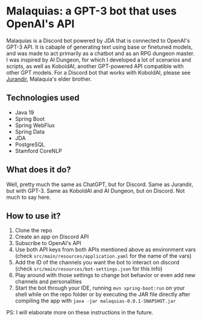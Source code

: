 # Malaquias: a GPT-3 bot that uses OpenAI's API

Malaquias is a Discord bot powered by JDA that is connected to OpenAI's GPT-3 API. It is cabaple of generating text using base or finetuned models, and was made to act primarily as a chatbot and as an RPG dungeon master. I was inspired by AI Dungeon, for which I developed a lot of scenarios and scripts, as well as KoboldAI, another GPT-powered API compatible with other GPT models. For a Discord bot that works with KoboldAI, please see [Jurandir](https://github.com/thaalesalves/jurandir.git), Malaquia's elder brother.

## Technologies used
* Java 19
* Spring Boot
* Spring WebFlux
* Spring Data
* JDA
* PostgreSQL
* Stamford CoreNLP

## What does it do?
Well, pretty much the same as ChatGPT, but for Discord. Same as Jurandir, but with GPT-3. Same as KoboldAI and AI Dungeon, but on Discord. Not much to say here.

## How to use it?
1. Clone the repo
2. Create an app on Discord API
3. Subscribe to OpenAI's API
4. Use both API keys from both APIs mentioned above as environment vars (check `src/main/resources/application.yaml` for the name of the vars)
5. Add the ID of the channels you want the bot to interact on discord (check `src/main/resources/bot-settings.json` for this info)
6. Play around with those settings to change bot behavior or even add new channels and personalities
7. Start the bot through your IDE, running `mvn spring-boot:run` on your shell while on the repo folder or by executing the JAR file directly after compiling the app with `java -jar malaquias-0.0.1-SNAPSHOT.jar`

PS: I will elaborate more on these instructions in the future.